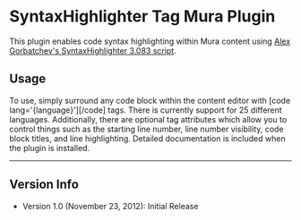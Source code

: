 SyntaxHighlighter Tag Mura Plugin
=====================
This plugin enables code syntax highlighting within Mura content using [Alex Gorbatchev's SyntaxHighlighter 3.083 script](http://alexgorbatchev.com/SyntaxHighlighter/).

Usage
--------------------
To use, simply surround any code block within the content editor with [code lang='{language}'][/code] tags. There is currently support for 25 different languages. Additionally,
there are optional tag attributes which allow you to control things such as the starting line number, line number visibility, code block titles, and line highlighting.
Detailed documentation is included when the plugin is installed.

***

Version Info
-----------------------
+ Version 1.0 (November 23, 2012): Initial Release